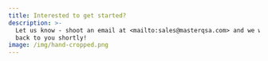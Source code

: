 ```yaml
---
title: Interested to get started?
description: >-
  Let us know - shoot an email at <mailto:sales@masterqsa.com> and we will get
  back to you shortly!
image: /img/hand-cropped.png
---
```


